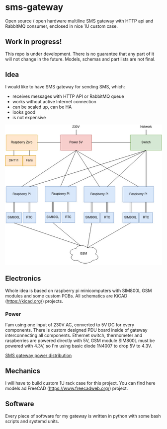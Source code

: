 # sms-gateway
Open source / open hardware multiline SMS gateway with HTTP api and RabbitMQ consumer, enclosed in nice 1U custom case.

## Work in progress!

This repo is under development. There is no guarantee that any part of it will not change in the future. Models, schemas and part lists are not final.

## Idea

I would like to have SMS gateway for sending SMS, which:
- receives messages with HTTP API or RabbitMQ queue
- works without active Internet connection
- can be scaled up, can be HA
- looks good
- is not expensive

![SMS gateway block schema](https://github.com/SniperCZE/sms-gateway/blob/master/block-diagram.jpg)

## Electronics

Whole idea is based on raspberry pi minicomputers with SIM800L GSM modules and some custom PCBs. All schematics are KiCAD (https://kicad.org/) projects.

### Power
I'am using one input of 230V AC, converted to 5V DC for every components. There is custom designed PDU board inside of gateway interconnecting all components. Ethernet switch, thermometer and raspberries are powered directly with 5V, GSM module SIM800L must be powered with 4.3V, so I'm using basic diode 1N4007 to drop 5V to 4.3V.

[SMS gateway power distribution](https://github.com/SniperCZE/sms-gateway/blob/master/power-block-diagram.jpg)

## Mechanics

I will have to build custom 1U rack case for this project. You can find here models ad FreeCAD (https://www.freecadweb.org/) project.

## Software

Every piece of software for my gateway is written in python with some bash scripts and systemd units.
